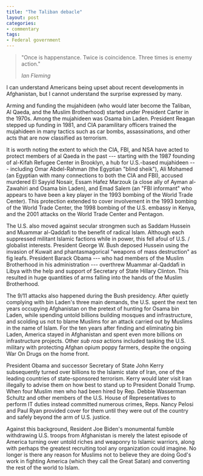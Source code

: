 ```yaml
---
title: "The Taliban debacle"
layout: post
categories:
- commentary
tags:
- Federal government
---
```


> "Once is happenstance. Twice is coincidence. Three times is enemy action."
>
> <cite>Ian Fleming</cite>

I can understand Americans being upset about recent developments in Afghanistan, but I cannot understand the surprise expressed by many.

Arming and funding the mujahideen (who would later become the Taliban, Al Qaeda, and the Muslim Brotherhood) started under President Carter in the 1970s. Among the mujahideen was Osama bin Laden. President Reagan stepped up funding in 1981, and CIA paramilitary officers trained the mujahideen in many tactics such as car bombs, assassinations, and other acts that are now classified as terrorism.

It is worth noting the extent to which the CIA, FBI, and NSA have acted to protect members of al Qaeda in the past --- starting with the 1987 founding of al-Kifah Refugee Center in Brooklyn, a hub for U.S.-based mujahideen --- including Omar Abdel-Rahman (the Egyptian "blind sheik"), Ali Mohamed (an Egyptian with many connections to both the CIA and FBI), accused murdered El Sayyid Nosair, Essam Hafez Marzouk (a close ally of Ayman al-Zawahiri and Osama bin Laden), and Emad Salem (an "FBI informant" who appears to have been a key player in the 1993 bombing of the World Trade Center). This protection extended to cover involvement in the 1993 bombing of the World Trade Center, the 1998 bombing of the U.S. embassy in Kenya, and the 2001 attacks on the World Trade Center and Pentagon.

The U.S. also moved against secular strongmen such as Saddam Hussein and Muammar al-Qaddafi to the benefit of radical Islam. Although each suppressed militant Islamic factions while in power, this fell afoul of U.S. / globalist interests. President George W. Bush deposed Hussein using the invasion of Kuwait and phantasmagorical "weapons of mass destruction" as fig leafs. President Barack Obama --- who had members of the Muslim Brotherhood in his administration --- overthrew Muammar al-Qaddafi in Libya with the help and support of Secretary of State Hillary Clinton. This resulted in huge quantities of arms falling into the hands of the Muslim Brotherhood.

The 9/11 attacks also happened during the Bush presidency. After quietly complying with bin Laden's three main demands, the U.S. spent the next ten years occupying Afghanistan on the pretext of hunting for Osama bin Laden, while spending untold billions building mosques and infrastructure, and scolding us not to blame Muslims for an attack carried out by Muslims in the name of Islam. For the ten years after finding and eliminating bin Laden, America stayed in Afghanistan and spent even more billions on infrastructure projects. Other *sub rosa* actions included tasking the U.S. military with protecting Afghan opium poppy farmers, despite the ongoing War On Drugs on the home front.

President Obama and successor Secretary of State John Kerry subsequently turned over billions to the Islamic state of Iran, one of the leading countries of state-sponsored terrorism. Kerry would later visit Iran illegally to advise them on how best to stand up to President Donald Trump. When four Muslim men who had been hired by Rep. Debbie Wasserman Schultz and other members of the U.S. House of Representatives to perform IT duties instead committed numerous crimes, Reps. Nancy Pelosi and Paul Ryan provided cover for them until they were out of the country and safely beyond the arm of U.S. justice.

Against this background, Resident Joe Biden's monumental fumble withdrawing U.S. troops from Afghanistan is merely the latest episode of America turning over untold riches and weaponry to Islamic warriors, along with perhaps the greatest recruiting tool any organization could imagine. No longer is there any reason for Muslims not to believe they are doing God's work in fighting America (which they call the Great Satan) and converting the rest of the world to Islam.
